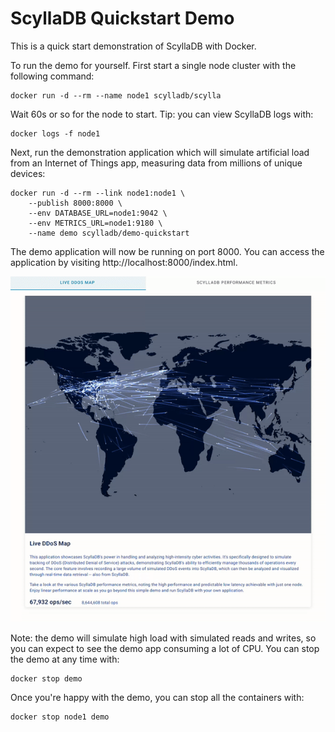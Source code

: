 # ScyllaDB Quickstart Demo

This is a quick start demonstration of ScyllaDB with Docker.

To run the demo for yourself. First start a single node cluster with the following command:

    docker run -d --rm --name node1 scylladb/scylla

Wait 60s or so for the node to start. Tip: you can view ScyllaDB logs with:

    docker logs -f node1

Next, run the demonstration application which will simulate artificial load from an Internet of Things app, 
measuring data from millions of unique devices:

    docker run -d --rm --link node1:node1 \
        --publish 8000:8000 \
        --env DATABASE_URL=node1:9042 \
        --env METRICS_URL=node1:9180 \
        --name demo scylladb/demo-quickstart

The demo application will now be running on port 8000. You can access the application by visiting http://localhost:8000/index.html.

![](demo.gif)

Note: the demo will simulate high load with simulated reads and writes, so you can expect to see the demo app 
consuming a lot of CPU. You can stop the demo at any time with:

    docker stop demo

Once you're happy with the demo, you can stop all the containers with:

    docker stop node1 demo
